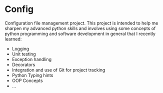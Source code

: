  # Config

Configuration file management project. This project is intended to help me sharpen my advanced python skills and involves using some concepts of python programming and software development in general that I recently learned: 

- Logging 
- Unit testing 
- Exception handling
- Decorators
- Integration and use of Git for project tracking 
- Python Typing hints 
- OOP Concepts
- ...
